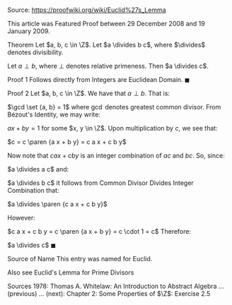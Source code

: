 # 

Source: https://proofwiki.org/wiki/Euclid%27s_Lemma

  This article was Featured Proof between 29 December 2008 and 19 January 2009.




Theorem
Let $a, b, c \in \Z$.
Let $a \divides b c$, where $\divides$ denotes divisibility.

Let $a \perp b$, where $\perp$ denotes relative primeness.
Then $a \divides c$.


Proof 1
Follows directly from Integers are Euclidean Domain.
$\blacksquare$


Proof 2
Let $a, b, c \in \Z$.
We have that $a \perp b$.
That is:

$\gcd \set {a, b} = 1$
where $\gcd$ denotes greatest common divisor.
From Bézout's Identity, we may write:

$a x + b y = 1$
for some $x, y \in \Z$.
Upon multiplication by $c$, we see that:

$c = c \paren {a x + b y} = c a x + c b y$

Now note that $c a x + c b y$ is an integer combination of $a c$ and $b c$.
So, since:

$a \divides a c$
and:

$a \divides b c$
it follows from Common Divisor Divides Integer Combination that:

$a \divides \paren {c a x + c b y}$

However:

$c a x + c b y = c \paren {a x + b y} = c \cdot 1 = c$
Therefore:

$a \divides c$
$\blacksquare$


Source of Name
This entry was named for Euclid.


Also see
Euclid's Lemma for Prime Divisors


Sources
1978: Thomas A. Whitelaw: An Introduction to Abstract Algebra ... (previous) ... (next): Chapter $2$: Some Properties of $\Z$: Exercise $2.5$




